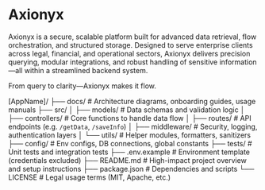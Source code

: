 # Axionyx
Axionyx is a secure, scalable platform built for advanced data retrieval, flow orchestration, and structured storage. Designed to serve enterprise clients across legal, financial, and operational sectors, Axionyx delivers precision querying, modular integrations, and robust handling of sensitive information—all within a streamlined backend system.


From query to clarity—Axionyx makes it flow.

[AppName]/
├── docs/                  # Architecture diagrams, onboarding guides, usage manuals
├── src/
│   ├── models/            # Data schemas and validation logic
│   ├── controllers/       # Core functions to handle data flow
│   ├── routes/            # API endpoints (e.g. `/getData`, `/saveInfo`)
│   ├── middleware/        # Security, logging, authentication layers
│   └── utils/             # Helper modules, formatters, sanitizers
├── config/                # Env configs, DB connections, global constants
├── tests/                 # Unit tests and integration tests
├── .env.example           # Environment template (credentials excluded)
├── README.md              # High-impact project overview and setup instructions
├── package.json           # Dependencies and scripts
└── LICENSE                # Legal usage terms (MIT, Apache, etc.)
